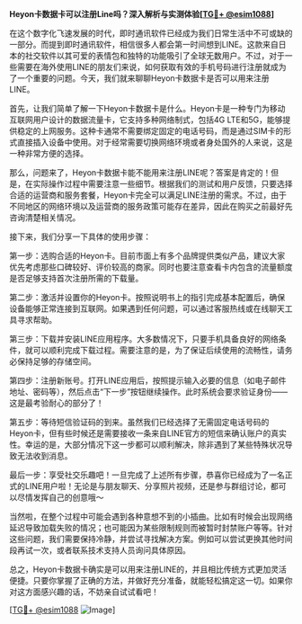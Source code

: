 **Heyon卡数据卡可以注册Line吗？深入解析与实测体验[[TG💪+ @esim1088](https://t.me/s/esim1088)]**

在这个数字化飞速发展的时代，即时通讯软件已经成为我们日常生活中不可或缺的一部分。而提到即时通讯软件，相信很多人都会第一时间想到LINE。这款来自日本的社交软件以其可爱的表情包和独特的功能吸引了全球无数用户。不过，对于一些需要在海外使用LINE的朋友们来说，如何获取有效的手机号码进行注册就成为了一个重要的问题。今天，我们就来聊聊Heyon卡数据卡是否可以用来注册LINE。

首先，让我们简单了解一下Heyon卡数据卡是什么。Heyon卡是一种专门为移动互联网用户设计的数据流量卡，它支持多种网络制式，包括4G LTE和5G，能够提供稳定的上网服务。这种卡通常不需要绑定固定的电话号码，而是通过SIM卡的形式直接插入设备中使用。对于经常需要切换网络环境或者身处国外的人来说，这是一种非常方便的选择。

那么，问题来了，Heyon卡数据卡能不能用来注册LINE呢？答案是肯定的！但是，在实际操作过程中需要注意一些细节。根据我们的测试和用户反馈，只要选择合适的运营商和服务套餐，Heyon卡完全可以满足LINE注册的需求。不过，由于不同地区的网络环境以及运营商的服务政策可能存在差异，因此在购买之前最好先咨询清楚相关情况。

接下来，我们分享一下具体的使用步骤：

第一步：选购合适的Heyon卡。目前市面上有多个品牌提供类似产品，建议大家优先考虑那些口碑较好、评价较高的商家。同时也要注意查看卡内包含的流量额度是否足够支持首次注册所需的下载量。

第二步：激活并设置你的Heyon卡。按照说明书上的指引完成基本配置后，确保设备能够正常连接到互联网。如果遇到任何问题，可以通过客服热线或在线聊天工具寻求帮助。

第三步：下载并安装LINE应用程序。大多数情况下，只要手机具备良好的网络条件，就可以顺利完成下载过程。需要注意的是，为了保证后续使用的流畅性，请务必保持足够的存储空间。

第四步：注册新账号。打开LINE应用后，按照提示输入必要的信息（如电子邮件地址、密码等），然后点击“下一步”按钮继续操作。此时系统会要求验证身份——这是最考验耐心的部分了！

第五步：等待短信验证码的到来。虽然我们已经选择了无需固定电话号码的Heyon卡，但有些时候还是需要接收一条来自LINE官方的短信来确认账户的真实性。幸运的是，大部分情况下这一步都可以顺利解决，除非遇到了某些特殊状况导致无法收到消息。

最后一步：享受社交乐趣吧！一旦完成了上述所有步骤，恭喜你已经成为了一名正式的LINE用户啦！无论是与朋友聊天、分享照片视频，还是参与群组讨论，都可以尽情发挥自己的创意哦～

当然啦，在整个过程中可能会遇到各种意想不到的小插曲。比如有时候会出现网络延迟导致加载失败的情况；也可能因为某些限制规则而被暂时封禁账户等等。针对这些问题，我们需要保持冷静，并尝试寻找解决方案。例如可以尝试更换其他时间段再试一次，或者联系技术支持人员询问具体原因。

总之，Heyon卡数据卡确实是可以用来注册LINE的，并且相比传统方式更加灵活便捷。只要你掌握了正确的方法，并做好充分准备，就能轻松搞定这一切。如果你对这方面感兴趣的话，不妨亲自试试看吧！

[[TG💪+ @esim1088](https://t.me/s/esim1088) ![Image](https://i.postimg.cc/4NQfJmqS/Snipaste-2025-05-13-00-14-12.png)]